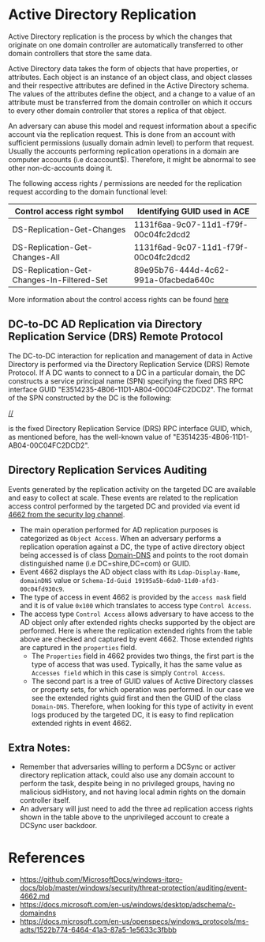 # Active Directory Replication

Active Directory replication is the process by which the changes that originate on one domain controller are automatically transferred to other domain controllers that store the same data.

Active Directory data takes the form of objects that have properties, or attributes. Each object is an instance of an object class, and object classes and their respective attributes are defined in the Active Directory schema. The values of the attributes define the object, and a change to a value of an attribute must be transferred from the domain controller on which it occurs to every other domain controller that stores a replica of that object.

An adversary can abuse this model and request information about a specific account via the replication request. This is done from an account with sufficient permissions (usually domain admin level) to perform that request. Usually the accounts performing replication operations in a domain are computer accounts (i.e dcaccount$). Therefore, it might be abnormal to see other non-dc-accounts doing it.

The following access rights / permissions are needed for the replication request according to the domain functional level:

| Control access right symbol | Identifying GUID used in ACE |
|-----------------------------|------------------------------|
| DS-Replication-Get-Changes | 1131f6aa-9c07-11d1-f79f-00c04fc2dcd2 |
| DS-Replication-Get-Changes-All | 1131f6ad-9c07-11d1-f79f-00c04fc2dcd2 |
| DS-Replication-Get-Changes-In-Filtered-Set | 89e95b76-444d-4c62-991a-0facbeda640c |

More information about the control access rights can be found [here](https://docs.microsoft.com/en-us/openspecs/windows_protocols/ms-adts/1522b774-6464-41a3-87a5-1e5633c3fbbb)

## DC-to-DC AD Replication via Directory Replication Service (DRS) Remote Protocol

The DC-to-DC interaction for replication and management of data in Active Directory is performed via the Directory Replication Service (DRS) Remote Protocol. If A DC wants to connect to a DC in a particular domain, the DC constructs a service principal name (SPN) specifying the fixed DRS RPC interface GUID "E3514235-4B06-11D1-AB04-00C04FC2DCD2". The format of the SPN constructed by the DC is the following:

[<DRS interface GUID>/<DSA GUID>/<DNS domain name>](https://docs.microsoft.com/en-us/openspecs/windows_protocols/ms-drsr/41efc56e-0007-4e88-bafe-d7af61efd91f)

[<DRS interface GUID>](https://docs.microsoft.com/en-us/openspecs/windows_protocols/ms-drsr/41efc56e-0007-4e88-bafe-d7af61efd91f) is the fixed Directory Replication Service (DRS) RPC interface GUID, which, as mentioned before, has the well-known value of "E3514235-4B06-11D1-AB04-00C04FC2DCD2".

## Directory Replication Services Auditing

Events generated by the replication activity on the targeted DC are available and easy to collect at scale. These events are related to the replication access control performed by the targeted DC and provided via event id [4662 from the security log channel](https://github.com/MicrosoftDocs/windows-itpro-docs/blob/master/windows/security/threat-protection/auditing/event-4662.md).

* The main operation performed for AD replication purposes is categorized as `Object Access`. When an adversary performs a replication operation against a DC, the type of active directory object being accessed is of class [Domain-DNS](https://docs.microsoft.com/en-us/windows/desktop/adschema/c-domaindns) and points to the root domain distinguished name (i.e DC=shire,DC=com) or GUID.
* Event 4662 displays the AD object class with its `Ldap-Display-Name`, `domainDNS` value or `Schema-Id-Guid 19195a5b-6da0-11d0-afd3-00c04fd930c9`.
* The type of access in event 4662 is provided by the `access mask` field and it is of value `0x100` which translates to access type `Control Access`.
* The access type `Control Access` allows adversary to have access to the AD object only after extended rights checks supported by the object are performed. Here is where the replication extended rights from the table above are checked and captured by event 4662. Those extended rights are captured in the `properties` field.
  * The `Properties` field in 4662 provides two things, the first part is the type of access that was used. Typically, it has the same value as `Accesses field` which in this case is simply `Control Access`.
  * The second part is a tree of GUID values of Active Directory classes or property sets, for which operation was performed. In our case we see the extended rights guid first and then the GUID of the class `Domain-DNS`. Therefore, when looking for this type of activity in event logs produced by the targeted DC, it is easy to find replication extended rights in event 4662.

## Extra Notes:

* Remember that adversaries willing to perform a DCSync or activer directory replication attack, could also use any domain account to perform the task, despite being in no privileged groups, having no malicious sidHistory, and not having local admin rights on the domain controller itself.
* An adversary will just need to add the three ad replication access rights shown in the table above to the unprivileged account to create a DCSync user backdoor.

# References

* https://github.com/MicrosoftDocs/windows-itpro-docs/blob/master/windows/security/threat-protection/auditing/event-4662.md
* https://docs.microsoft.com/en-us/windows/desktop/adschema/c-domaindns
* https://docs.microsoft.com/en-us/openspecs/windows_protocols/ms-adts/1522b774-6464-41a3-87a5-1e5633c3fbbb